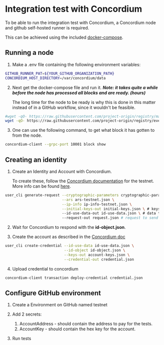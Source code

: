 # Integration test with Concordium

To be able to run the integration test with Concordium,
a Concordium node and github self-hosted runner is required.

This can be achieved using the included [docker-compose](../ProjectOrigin.VerifiableEventStore.Tests/docker-compose.yaml).

## Running a node
1. Make a .env file containing the following environment variables:

```sh
GITHUB_RUNNER_PAT=${YOUR_GITHUB_ORGANIZATION_PATH}
CONCORDIUM_HOST_DIRECTORY=/var/concordium/data
```

2. Next get the docker-compose file and run it. ***Note: it takes quite a while before the node has processed all blocks and are ready. (hours)***

    The long time for the node to be ready is why this is done in this matter instead of in a GitHub workflow, since it wouldn't be feasible.

```sh
#wget -qO- https://raw.githubusercontent.com/project-origin/registry/main/src/ProjectOrigin.VerifiableEventStore.Tests/docker-compose.yaml | docker-compose -f - up -d
wget -qO- https://raw.githubusercontent.com/project-origin/registry/eventstore/integration-tests/src/ProjectOrigin.VerifiableEventStore.Tests/docker-compose.yaml | docker-compose -f - up -d --build
```

3. One can use the following command, to get what block it has gotten to from the node.

```sh
concordium-client --grpc-port 10001 block show
```

## Creating an identity

1. Create an Identity and Account with Concordium.

    To create these, follow the [Concordium documentation](https://developer.concordium.software/en/mainnet/net/guides/company-identities.html)
for the testnet. More info can be found [here](https://github.com/Concordium/concordium-base/blob/main/rust-bins/docs/user-cli.md#generate-a-version-0-request-for-the-version-0-identity-object
).

```sh
user_cli generate-request --cryptographic-parameters cryptographic-parameters-testnet.json \
                          --ars ars-testnet.json \
                          --ip-info ip-info-testnet.json \
                          --initial-keys-out initial-keys.json \ # keys of the initial account together with its address.
                          --id-use-data-out id-use-data.json \ # data that enables use of the identity object
                          --request-out request.json # request to send to the identity provider
```

2. Wait for Concordium to respond with the **id-object.json**.

3. Create the account as described in the [Concordium doc](https://github.com/Concordium/concordium-base/blob/main/rust-bins/docs/user-cli.md#create-accounts-from-a-version-0-identity-object)

```sh
user_cli create-credential --id-use-data id-use-data.json \
                           --id-object id-object.json \
                           --keys-out account-keys.json \
                           --credential-out credential.json
```

4. Upload credential to concordium

```sh
concordium-client transaction deploy-credential credential.json
```

## Configure GitHub environment

1. Create a Environment on GitHub named testnet

2. Add 2 secrets:

    1. AccountAddress - should contain the address to pay for the tests.
    2. AccountKey - should contain the hex key for the account.

3. Run tests
